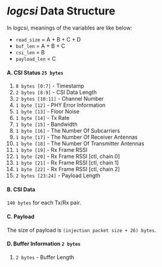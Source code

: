 # *logcsi* Data Structure

In *logcsi*, meanings of the variables are like below:

+ `read_size` = A + B + C + D
+ `buf_len` = A + B + C
+ `csi_len` = B
+ `payload_len` = C

#### A. CSI Status `25 bytes`

 1. `8 bytes [0:7]`   - Timestamp
 2. `2 bytes [8:9]`   - CSI Data Length
 3. `2 bytes [10:11]` - Channel Number
 4. `1 byte [12]`     - PHY Error Information
 5. `1 byte [13]`     - Floor Noise
 6. `1 byte [14]`     - Tx Rate
 7. `1 byte [15]`     - Bandwidth
 8. `1 byte [16]`     - The Number Of Subcarriers
 9. `1 byte [17]`     - The Number Of Receiver Antennas
10. `1 byte [18]`     - The Number Of Transmitter Antennas
11. `1 byte [19]`     - Rx Frame RSSI
12. `1 byte [20]`     - Rx Frame RSSI [ctl, chain 0]
13. `1 byte [21]`     - Rx Frame RSSI [ctl, chain 1]
14. `1 byte [22]`     - Rx Frame RSSI [ctl, chain 2]
15. `2 bytes [23:24]` - Payload Length

#### B. CSI Data

`140 bytes` for each Tx/Rx pair.

#### C. Payload

The size of payload is `(injection packet size + 26) bytes`.

#### D. Buffer Information `2 bytes`

1. `2 bytes` - Buffer Length
